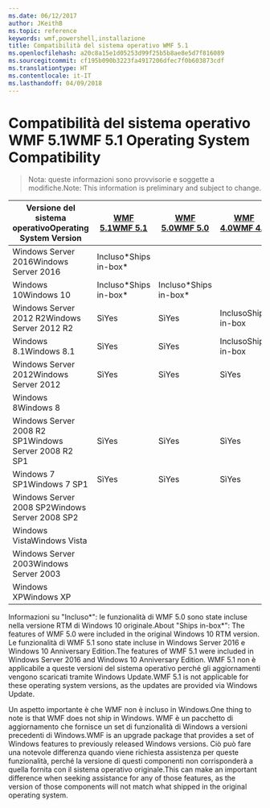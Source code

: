 ```yaml
---
ms.date: 06/12/2017
author: JKeithB
ms.topic: reference
keywords: wmf,powershell,installazione
title: Compatibilità del sistema operativo WMF 5.1
ms.openlocfilehash: a20c8a15e1d05253d99f25b5b8ae8e5d7f816089
ms.sourcegitcommit: cf195b090b3223fa4917206dfec7f0b603873cdf
ms.translationtype: HT
ms.contentlocale: it-IT
ms.lasthandoff: 04/09/2018
---
```

# <a name="wmf-51-operating-system-compatibility"></a><span data-ttu-id="51627-103">Compatibilità del sistema operativo WMF 5.1</span><span class="sxs-lookup"><span data-stu-id="51627-103">WMF 5.1 Operating System Compatibility</span></span> #

> <span data-ttu-id="51627-104">Nota: queste informazioni sono provvisorie e soggette a modifiche.</span><span class="sxs-lookup"><span data-stu-id="51627-104">Note: This information is preliminary and subject to change.</span></span>

| <span data-ttu-id="51627-105">Versione del sistema operativo</span><span class="sxs-lookup"><span data-stu-id="51627-105">Operating System Version</span></span> | [<span data-ttu-id="51627-106">WMF 5.1</span><span class="sxs-lookup"><span data-stu-id="51627-106">WMF 5.1</span></span>](https://aka.ms/wmf51download) | [<span data-ttu-id="51627-107">WMF 5.0</span><span class="sxs-lookup"><span data-stu-id="51627-107">WMF 5.0</span></span>](https://aka.ms/wmf5download) | [<span data-ttu-id="51627-108">WMF 4.0</span><span class="sxs-lookup"><span data-stu-id="51627-108">WMF 4.0</span></span>](https://aka.ms/wmf4download) |  [<span data-ttu-id="51627-109">WMF 3.0</span><span class="sxs-lookup"><span data-stu-id="51627-109">WMF 3.0</span></span>](https://aka.ms/wmf3download) | [<span data-ttu-id="51627-110">WMF 2.0</span><span class="sxs-lookup"><span data-stu-id="51627-110">WMF 2.0</span></span>](https://aka.ms/wmf2download) |
| ------------------------ | ----------- | ----------- | ----------- | ------------ |  ------------- |
| <span data-ttu-id="51627-111">Windows Server 2016</span><span class="sxs-lookup"><span data-stu-id="51627-111">Windows Server 2016</span></span> | <span data-ttu-id="51627-112">Incluso\*</span><span class="sxs-lookup"><span data-stu-id="51627-112">Ships in-box\*</span></span> |  |  |  |  |
| <span data-ttu-id="51627-113">Windows 10</span><span class="sxs-lookup"><span data-stu-id="51627-113">Windows 10</span></span> | <span data-ttu-id="51627-114">Incluso\*</span><span class="sxs-lookup"><span data-stu-id="51627-114">Ships in-box\*</span></span> | <span data-ttu-id="51627-115">Incluso\*</span><span class="sxs-lookup"><span data-stu-id="51627-115">Ships in-box\*</span></span>  | | | |
| <span data-ttu-id="51627-116">Windows Server 2012 R2</span><span class="sxs-lookup"><span data-stu-id="51627-116">Windows Server 2012 R2</span></span>| <span data-ttu-id="51627-117">Sì</span><span class="sxs-lookup"><span data-stu-id="51627-117">Yes</span></span> | <span data-ttu-id="51627-118">Sì</span><span class="sxs-lookup"><span data-stu-id="51627-118">Yes</span></span> | <span data-ttu-id="51627-119">Incluso</span><span class="sxs-lookup"><span data-stu-id="51627-119">Ships in-box</span></span> |  |  |
| <span data-ttu-id="51627-120">Windows 8.1</span><span class="sxs-lookup"><span data-stu-id="51627-120">Windows 8.1</span></span> | <span data-ttu-id="51627-121">Sì</span><span class="sxs-lookup"><span data-stu-id="51627-121">Yes</span></span> | <span data-ttu-id="51627-122">Sì</span><span class="sxs-lookup"><span data-stu-id="51627-122">Yes</span></span> |  <span data-ttu-id="51627-123">Incluso</span><span class="sxs-lookup"><span data-stu-id="51627-123">Ships in-box</span></span> |  |  |
| <span data-ttu-id="51627-124">Windows Server 2012</span><span class="sxs-lookup"><span data-stu-id="51627-124">Windows Server 2012</span></span> | <span data-ttu-id="51627-125">Sì</span><span class="sxs-lookup"><span data-stu-id="51627-125">Yes</span></span> | <span data-ttu-id="51627-126">Sì</span><span class="sxs-lookup"><span data-stu-id="51627-126">Yes</span></span> | <span data-ttu-id="51627-127">Sì</span><span class="sxs-lookup"><span data-stu-id="51627-127">Yes</span></span> |  <span data-ttu-id="51627-128">Incluso</span><span class="sxs-lookup"><span data-stu-id="51627-128">Ships in-box</span></span> | |
| <span data-ttu-id="51627-129">Windows 8</span><span class="sxs-lookup"><span data-stu-id="51627-129">Windows 8</span></span> |  |  |  | <span data-ttu-id="51627-130">Incluso</span><span class="sxs-lookup"><span data-stu-id="51627-130">Ships in-box</span></span> | |
| <span data-ttu-id="51627-131">Windows Server 2008 R2 SP1</span><span class="sxs-lookup"><span data-stu-id="51627-131">Windows Server 2008 R2 SP1</span></span> | <span data-ttu-id="51627-132">Sì</span><span class="sxs-lookup"><span data-stu-id="51627-132">Yes</span></span> | <span data-ttu-id="51627-133">Sì</span><span class="sxs-lookup"><span data-stu-id="51627-133">Yes</span></span> | <span data-ttu-id="51627-134">Sì</span><span class="sxs-lookup"><span data-stu-id="51627-134">Yes</span></span> |  <span data-ttu-id="51627-135">Sì</span><span class="sxs-lookup"><span data-stu-id="51627-135">Yes</span></span>| <span data-ttu-id="51627-136">Incluso</span><span class="sxs-lookup"><span data-stu-id="51627-136">Ships in-box</span></span> |
| <span data-ttu-id="51627-137">Windows 7 SP1</span><span class="sxs-lookup"><span data-stu-id="51627-137">Windows 7 SP1</span></span>  | <span data-ttu-id="51627-138">Sì</span><span class="sxs-lookup"><span data-stu-id="51627-138">Yes</span></span> | <span data-ttu-id="51627-139">Sì</span><span class="sxs-lookup"><span data-stu-id="51627-139">Yes</span></span> | <span data-ttu-id="51627-140">Sì</span><span class="sxs-lookup"><span data-stu-id="51627-140">Yes</span></span> | <span data-ttu-id="51627-141">Sì</span><span class="sxs-lookup"><span data-stu-id="51627-141">Yes</span></span> | <span data-ttu-id="51627-142">Incluso</span><span class="sxs-lookup"><span data-stu-id="51627-142">Ships in-box</span></span> |
| <span data-ttu-id="51627-143">Windows Server 2008 SP2</span><span class="sxs-lookup"><span data-stu-id="51627-143">Windows Server 2008 SP2</span></span> | | | | <span data-ttu-id="51627-144">Sì</span><span class="sxs-lookup"><span data-stu-id="51627-144">Yes</span></span> | <span data-ttu-id="51627-145">Sì</span><span class="sxs-lookup"><span data-stu-id="51627-145">Yes</span></span> |
| <span data-ttu-id="51627-146">Windows Vista</span><span class="sxs-lookup"><span data-stu-id="51627-146">Windows Vista</span></span> | | | | | <span data-ttu-id="51627-147">Sì</span><span class="sxs-lookup"><span data-stu-id="51627-147">Yes</span></span> |
| <span data-ttu-id="51627-148">Windows Server 2003</span><span class="sxs-lookup"><span data-stu-id="51627-148">Windows Server 2003</span></span>| | | |  | <span data-ttu-id="51627-149">Sì</span><span class="sxs-lookup"><span data-stu-id="51627-149">Yes</span></span> |
| <span data-ttu-id="51627-150">Windows XP</span><span class="sxs-lookup"><span data-stu-id="51627-150">Windows XP</span></span> | | | |  | <span data-ttu-id="51627-151">Sì</span><span class="sxs-lookup"><span data-stu-id="51627-151">Yes</span></span> |


<span data-ttu-id="51627-152">Informazioni su "Incluso\*": le funzionalità di WMF 5.0 sono state incluse nella versione RTM di Windows 10 originale.</span><span class="sxs-lookup"><span data-stu-id="51627-152">About "Ships in-box\*": The features of WMF 5.0 were included in the original Windows 10 RTM version.</span></span>
<span data-ttu-id="51627-153">Le funzionalità di WMF 5.1 sono state incluse in Windows Server 2016 e Windows 10 Anniversary Edition.</span><span class="sxs-lookup"><span data-stu-id="51627-153">The features of WMF 5.1 were included in Windows Server 2016 and Windows 10 Anniversary Edition.</span></span>
<span data-ttu-id="51627-154">WMF 5.1 non è applicabile a queste versioni del sistema operativo perché gli aggiornamenti vengono scaricati tramite Windows Update.</span><span class="sxs-lookup"><span data-stu-id="51627-154">WMF 5.1 is not applicable for these operating system versions, as the updates are provided via Windows Update.</span></span>


<span data-ttu-id="51627-155">Un aspetto importante è che WMF non è incluso in Windows.</span><span class="sxs-lookup"><span data-stu-id="51627-155">One thing to note is that WMF does not ship in Windows.</span></span>
<span data-ttu-id="51627-156">WMF è un pacchetto di aggiornamento che fornisce un set di funzionalità di Windows a versioni precedenti di Windows.</span><span class="sxs-lookup"><span data-stu-id="51627-156">WMF is an upgrade package that provides a set of Windows features to previously released Windows versions.</span></span>
<span data-ttu-id="51627-157">Ciò può fare una notevole differenza quando viene richiesta assistenza per queste funzionalità, perché la versione di questi componenti non corrisponderà a quella fornita con il sistema operativo originale.</span><span class="sxs-lookup"><span data-stu-id="51627-157">This can make an important difference when seeking assistance for any of those features, as the version of those components will not match what shipped in the original operating system.</span></span>